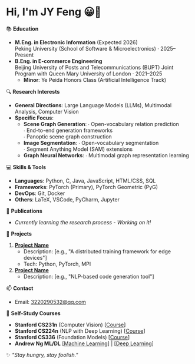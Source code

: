 # Hi, I'm JY Feng 😀👋

📚 **Education**
- **M.Eng. in Electronic Information** (Expected 2026)  
  Peking University (School of Software & Microelectronics) · 2025–Present
- **B.Eng. in E-commerce Engineering**  
  Beijing University of Posts and Telecommunications (BUPT) Joint Program with Queen Mary University of London · 2021–2025  
  - **Minor**: Ye Peida Honors Class (Artificial Intelligence Track)  

🔍 **Research Interests**
- **General Directions**: Large Language Models (LLMs), Multimodal Analysis, Computer Vision
- **Specific Focus**:
  - **Scene Graph Generation**:
    ∙ Open-vocabulary relation prediction  
    ∙ End-to-end generation frameworks  
    ∙ Panoptic scene graph construction  
  - **Image Segmentation**:
    ∙ Open-vocabulary segmentation  
    ∙ Segment Anything Model (SAM) extensions  
  - **Graph Neural Networks**:
    ∙ Multimodal graph representation learning

💻 **Skills & Tools**  
- **Languages**: Python, C, Java, JavaScript, HTML/CSS, SQL  
- **Frameworks**: PyTorch (Primary), PyTorch Geometric (PyG)  
- **DevOps**: Git, Docker  
- **Others**: LaTeX, VSCode, PyCharm, Jupyter

📝 **Publications**  
- *Currently learning the research process - Working on it!*

🚀 **Projects**  
1. **[Project Name](Link)**  
   - Description: [e.g., "A distributed training framework for edge devices"]  
   - Tech: Python, PyTorch, MPI  
2. **[Project Name](Link)**  
   - Description: [e.g., "NLP-based code generation tool"]  

📫 **Contact**  
- Email: 3220290532@qq.com 

🌱 **Self-Study Courses**  
- **Stanford CS231n** (Computer Vision) [[Course](http://cs231n.stanford.edu/)]  
- **Stanford CS224n** (NLP with Deep Learning) [[Course](http://web.stanford.edu/class/cs224n/)]  
- **Stanford CS336** (Foundation Models) [[Course](http://web.stanford.edu/class/cs336/)]  
- **Andrew Ng ML/DL** [[Machine Learning](https://www.coursera.org/learn/machine-learning)] | [[Deep Learning](https://www.coursera.org/specializations/deep-learning)]
 
✨ *"Stay hungry, stay foolish."*
